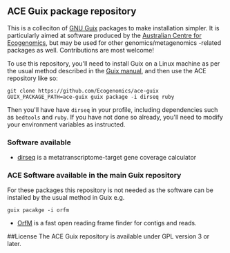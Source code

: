 ## ACE Guix package repository
This is a colleciton of [GNU Guix](https://www.gnu.org/software/guix/) packages to make installation simpler. It is 
particularly aimed at software produced by the [Australian Centre for Ecogenomics](http://ecogenomic.org/), but may
be used for other genomics/metagenomics -related packages as well. Contributions are most welcome!

To use this repository, you'll need to install Guix on a Linux machine as per the usual method described in the [Guix manual](https://www.gnu.org/software/guix/manual/),
and then use the ACE repository like so:
```
git clone https://github.com/Ecogenomics/ace-guix
GUIX_PACKAGE_PATH=ace-guix guix package -i dirseq ruby
```
Then you'll have have `dirseq` in your profile, including dependencies such as `bedtools` and `ruby`.
If you have not done so already, you'll need to modify your environment variables
as instructed.

### Software available
* [dirseq](https://github.com/wwood/dirseq) is a metatranscriptome-target gene coverage calculator

### ACE Software available in the main Guix repository
For these packages this repository is not needed as the software can be installed by the usual method in Guix e.g.
```
guix pacakge -i orfm
```
* [OrfM](https://github.com/wwood/OrfM) is a fast open reading frame finder for contigs and reads.

##License
The ACE Guix repository is available under GPL version 3 or later.
